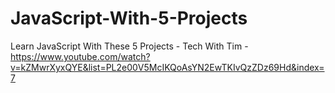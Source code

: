 # JavaScript-With-5-Projects
Learn JavaScript With These 5 Projects - Tech With Tim - https://www.youtube.com/watch?v=kZMwrXyxQYE&list=PL2e00V5McIKQoAsYN2EwTKIvQzZDz69Hd&index=7
